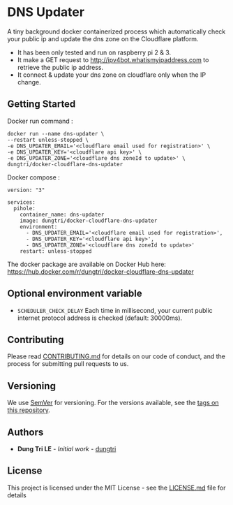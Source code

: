 # DNS Updater

A tiny background docker containerized process which automatically check your public ip and update the dns zone on the Cloudflare platform.

- It has been only tested and run on raspberry pi 2 & 3.
- It make a GET request to http://ipv4bot.whatismyipaddress.com to retrieve the public ip address.
- It connect & update your dns zone on cloudflare only when the IP change.

## Getting Started

Docker run command :

```
docker run --name dns-updater \
--restart unless-stopped \
-e DNS_UPDATER_EMAIL='<cloudflare email used for registration>' \
-e DNS_UPDATER_KEY='<cloudflare api key>' \
-e DNS_UPDATER_ZONE='<cloudflare dns zoneId to update>' \
dungtri/docker-cloudflare-dns-updater
```

Docker compose :

```
version: "3"

services:
  pihole:
    container_name: dns-updater
    image: dungtri/docker-cloudflare-dns-updater
    environment:
      - DNS_UPDATER_EMAIL='<cloudflare email used for registration>',
      - DNS_UPDATER_KEY='<cloudflare api key>',
      - DNS_UPDATER_ZONE='<cloudflare dns zoneId to update>'
    restart: unless-stopped
```

The docker package are available on Docker Hub here: https://hub.docker.com/r/dungtri/docker-cloudflare-dns-updater

## Optional environment variable

* `SCHEDULER_CHECK_DELAY` Each time in millisecond, your current public internet protocol address is checked (default: 30000ms).

## Contributing

Please read [CONTRIBUTING.md](CONTRIBUTING.md) for details on our code of conduct, and the process for submitting pull requests to us.

## Versioning

We use [SemVer](http://semver.org/) for versioning. For the versions available, see the [tags on this repository](https://github.com/dungtri/docker-cloudflare-dns-updater/tags). 

## Authors

* **Dung Tri LE** - *Initial work* - [dungtri](https://github.com/dungtri)

## License

This project is licensed under the MIT License - see the [LICENSE.md](LICENSE.md) file for details
